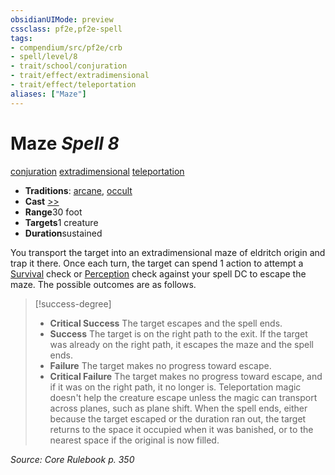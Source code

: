 ```yaml
---
obsidianUIMode: preview
cssclass: pf2e,pf2e-spell
tags:
- compendium/src/pf2e/crb
- spell/level/8
- trait/school/conjuration
- trait/effect/extradimensional
- trait/effect/teleportation
aliases: ["Maze"]
---
```

# Maze *Spell 8*   
[conjuration](conjuration.md)  [extradimensional](extradimensional.md)  [teleportation](teleportation.md)  

- **Traditions**: [arcane](arcane.md), [occult](occult.md)
- **Cast** [>>](chapter-9-playing-the-game.md#Actions "Two-Action") 
- **Range**30 foot
- **Targets**1 creature
- **Duration**sustained

You transport the target into an extradimensional maze of eldritch origin and trap it there. Once each turn, the target can spend 1 action to attempt a [Survival](../skills.md#Survival) check or [Perception](../skills.md#Perception) check against your spell DC to escape the maze. The possible outcomes are as follows.

> [!success-degree] 
> - **Critical Success** The target escapes and the spell ends.
> - **Success** The target is on the right path to the exit. If the target was already on the right path, it escapes the maze and the spell ends.
> - **Failure** The target makes no progress toward escape.
> - **Critical Failure** The target makes no progress toward escape, and if it was on the right path, it no longer is. Teleportation magic doesn't help the creature escape unless the magic can transport across planes, such as plane shift. When the spell ends, either because the target escaped or the duration ran out, the target returns to the space it occupied when it was banished, or to the nearest space if the original is now filled.

*Source: Core Rulebook p. 350*